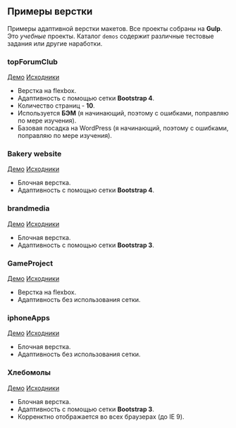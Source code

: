 ## Примеры верстки

Примеры адаптивной верстки макетов. Все проекты собраны на **Gulp**. Это *учебные* проекты.
Каталог `demos` содержит различные тестовые задания или другие наработки.

### topForumClub
[Демо](https://theeeita.github.io/TopForumProject/assets/dist/index.html) [Исходники](https://github.com/theeeita/theeeita.github.io/tree/master/topForumClub/assets/src)
 
  * Верстка на flexbox.
  * Адаптивность с помощью сетки **Bootstrap 4**.
  * Количество страниц - **10**.
  * Используется **БЭМ** (я начинающий, поэтому с ошибками, поправляю по мере изучения).
  * Базовая посадка на WordPress (я начинающий, поэтому с ошибками, поправляю по мере изучения).
  
### Bakery website
[Демо](https://theeeita.github.io/bakery/) [Исходники](https://github.com/theeeita/theeeita.github.io/tree/master/bakery)

  * Блочная верстка.
  * Адаптивность с помощью сетки **Bootstrap 4**.

### brandmedia
[Демо](https://theeeita.github.io/brandmedia/) [Исходники](https://github.com/theeeita/theeeita.github.io/tree/master/brandmedia)

  * Блочная верстка.
  * Адаптивность с помощью сетки **Bootstrap 3**.
  
 ### GameProject
[Демо](https://theeeita.github.io/GameProject/) [Исходники](https://github.com/theeeita/theeeita.github.io/tree/master/GameProject)
 
 * Верстка на flexbox.
 * Адаптивность без использования сетки.
 
 ### iphoneApps
 [Демо](https://theeeita.github.io/iphoneApps/) [Исходники](https://github.com/theeeita/theeeita.github.io/tree/master/iphoneApps)
 
  * Блочная верстка.
  * Адаптивность без использования сетки.

 ### Хлебомолы
[Демо](https://theeeita.github.io/oneTouchTest/) [Исходники](https://github.com/theeeita/theeeita.github.io/tree/master/oneTouchTest)

  * Блочная верстка.
  * Адаптивность с помощью сетки **Bootstrap 3**.
  * Корренктно отображается во всех браузерах (до IE 9).

